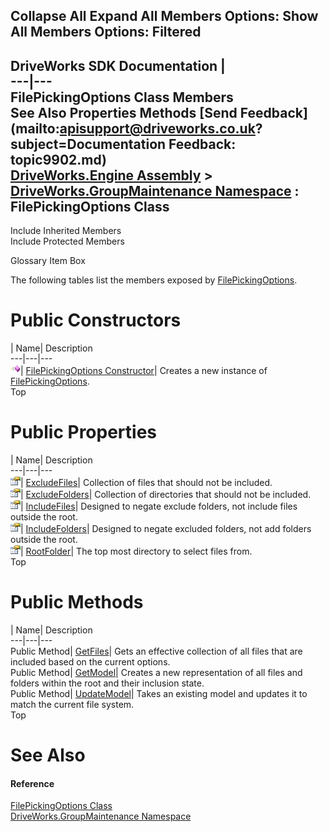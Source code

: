 Collapse All Expand All Members Options: Show All  Members Options: Filtered   
---  
DriveWorks SDK Documentation  |   
---|---  
FilePickingOptions Class Members   
See Also Properties Methods [Send Feedback](mailto:apisupport@driveworks.co.uk?subject=Documentation Feedback: topic9902.md)  
[DriveWorks.Engine Assembly](topic2156.md) > [DriveWorks.GroupMaintenance Namespace](topic9628.md) : FilePickingOptions Class  
---  
  
Include Inherited Members    
Include Protected Members  


Glossary Item Box

The following tables list the members exposed by [FilePickingOptions](topic9902.md).

# Public Constructors

| Name| Description  
---|---|---  
![Public Constructor](dotnetimages/publicConstructor.gif)| [FilePickingOptions Constructor](topic9908.md)| Creates a new instance of [FilePickingOptions](topic9902.md).   
Top

# Public Properties

| Name| Description  
---|---|---  
![Public Property](dotnetimages/publicProperty.gif)| [ExcludeFiles](topic9912.md)| Collection of files that should not be included.   
![Public Property](dotnetimages/publicProperty.gif)| [ExcludeFolders](topic9913.md)| Collection of directories that should not be included.   
![Public Property](dotnetimages/publicProperty.gif)| [IncludeFiles](topic9914.md)| Designed to negate exclude folders, not include files outside the root.   
![Public Property](dotnetimages/publicProperty.gif)| [IncludeFolders](topic9915.md)| Designed to negate excluded folders, not add folders outside the root.   
![Public Property](dotnetimages/publicProperty.gif)| [RootFolder](topic9916.md)| The top most directory to select files from.   
Top

# Public Methods

| Name| Description  
---|---|---  
Public Method| [GetFiles](topic9909.md)| Gets an effective collection of all files that are included based on the current options.   
Public Method| [GetModel](topic9910.md)| Creates a new representation of all files and folders within the root and their inclusion state.   
Public Method| [UpdateModel](topic9911.md)| Takes an existing model and updates it to match the current file system.   
Top

# See Also

#### Reference

[FilePickingOptions Class](topic9902.md)   
[DriveWorks.GroupMaintenance Namespace](topic9628.md)


